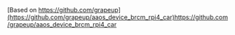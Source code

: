 [Based on https://github.com/grapeup](https://github.com/grapeup/aaos_device_brcm_rpi4_car)https://github.com/grapeup/aaos_device_brcm_rpi4_car
